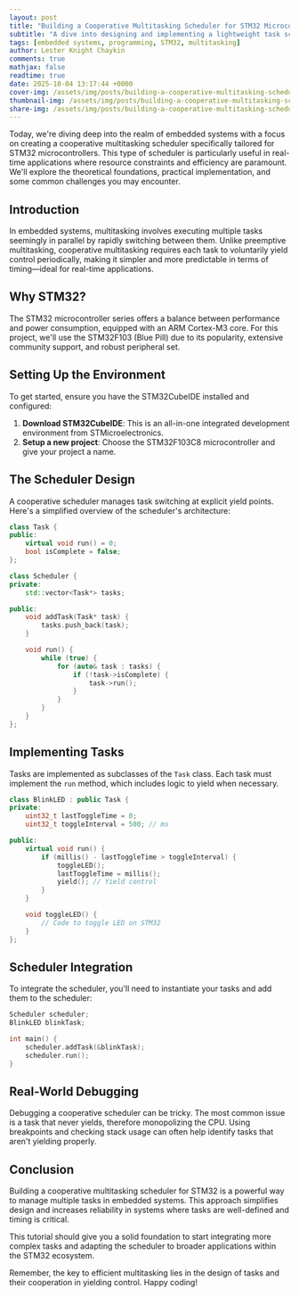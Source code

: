 ```yaml
---
layout: post
title: "Building a Cooperative Multitasking Scheduler for STM32 Microcontrollers"
subtitle: "A dive into designing and implementing a lightweight task scheduler using C++ on STM32F103"
tags: [embedded systems, programming, STM32, multitasking]
author: Lester Knight Chaykin
comments: true
mathjax: false
readtime: true
date: 2025-10-04 13:17:44 +0000
cover-img: /assets/img/posts/building-a-cooperative-multitasking-scheduler-for-stm32-microcontrollers.jpg
thumbnail-img: /assets/img/posts/building-a-cooperative-multitasking-scheduler-for-stm32-microcontrollers.jpg
share-img: /assets/img/posts/building-a-cooperative-multitasking-scheduler-for-stm32-microcontrollers.jpg
---
```


Today, we're diving deep into the realm of embedded systems with a focus on creating a cooperative multitasking scheduler specifically tailored for STM32 microcontrollers. This type of scheduler is particularly useful in real-time applications where resource constraints and efficiency are paramount. We'll explore the theoretical foundations, practical implementation, and some common challenges you may encounter.

## Introduction

In embedded systems, multitasking involves executing multiple tasks seemingly in parallel by rapidly switching between them. Unlike preemptive multitasking, cooperative multitasking requires each task to voluntarily yield control periodically, making it simpler and more predictable in terms of timing—ideal for real-time applications.

## Why STM32?

The STM32 microcontroller series offers a balance between performance and power consumption, equipped with an ARM Cortex-M3 core. For this project, we'll use the STM32F103 (Blue Pill) due to its popularity, extensive community support, and robust peripheral set.

## Setting Up the Environment

To get started, ensure you have the STM32CubeIDE installed and configured:

1. **Download STM32CubeIDE**: This is an all-in-one integrated development environment from STMicroelectronics.
2. **Setup a new project**: Choose the STM32F103C8 microcontroller and give your project a name.

## The Scheduler Design

A cooperative scheduler manages task switching at explicit yield points. Here's a simplified overview of the scheduler's architecture:

```cpp
class Task {
public:
    virtual void run() = 0;
    bool isComplete = false;
};

class Scheduler {
private:
    std::vector<Task*> tasks;

public:
    void addTask(Task* task) {
        tasks.push_back(task);
    }

    void run() {
        while (true) {
            for (auto& task : tasks) {
                if (!task->isComplete) {
                    task->run();
                }
            }
        }
    }
};
```

## Implementing Tasks

Tasks are implemented as subclasses of the `Task` class. Each task must implement the `run` method, which includes logic to yield when necessary.

```cpp
class BlinkLED : public Task {
private:
    uint32_t lastToggleTime = 0;
    uint32_t toggleInterval = 500; // ms

public:
    virtual void run() {
        if (millis() - lastToggleTime > toggleInterval) {
            toggleLED();
            lastToggleTime = millis();
            yield(); // Yield control
        }
    }

    void toggleLED() {
        // Code to toggle LED on STM32
    }
};
```

## Scheduler Integration

To integrate the scheduler, you'll need to instantiate your tasks and add them to the scheduler:

```cpp
Scheduler scheduler;
BlinkLED blinkTask;

int main() {
    scheduler.addTask(&blinkTask);
    scheduler.run();
}
```

## Real-World Debugging

Debugging a cooperative scheduler can be tricky. The most common issue is a task that never yields, therefore monopolizing the CPU. Using breakpoints and checking stack usage can often help identify tasks that aren't yielding properly.

## Conclusion

Building a cooperative multitasking scheduler for STM32 is a powerful way to manage multiple tasks in embedded systems. This approach simplifies design and increases reliability in systems where tasks are well-defined and timing is critical.

This tutorial should give you a solid foundation to start integrating more complex tasks and adapting the scheduler to broader applications within the STM32 ecosystem.

Remember, the key to efficient multitasking lies in the design of tasks and their cooperation in yielding control. Happy coding!